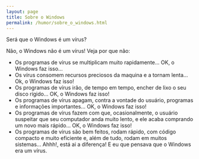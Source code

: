 ```yaml
---
layout: page
title: Sobre o Windows
permalink: /humor/sobre_o_windows.html
---
```


Será que o Windows é um vírus?

Não, o Windows não é um vírus! Veja por que não:

* Os programas de vírus se multiplicam muito rapidamente... OK, o Windows faz isso...
* Os vírus consomem recursos preciosos da maquina e a tornam lenta... Ok, o Windows faz isso!
* Os programas de vírus irão, de tempo em tempo, encher de lixo o seu disco rígido... OK, o Windows faz isso!
* Os programas de vírus apagam, contra a vontade do usuário, programas e informações importantes... OK, o Windows faz isso!
* Os programas de vírus fazem com que, ocasionalmente, o usuário suspeitar que seu computador anda muito lento, e ele acaba comprando um novo mais rápido... OK, o Windows faz isso!
* Os programas de vírus são bem feitos, rodam rápido, com código compacto e muito eficiente e, além de tudo, rodam em muitos sistemas... Ahhh!, está ai a diferença! E eu que pensava que o Windows era um vírus.
